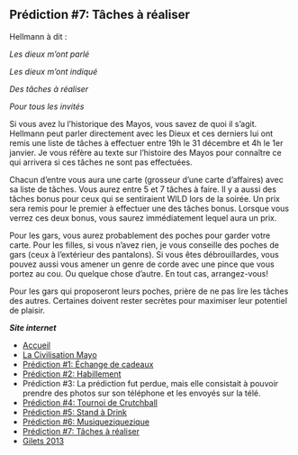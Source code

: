 ## Prédiction #7: Tâches à réaliser

Hellmann à dit :

*Les dieux m’ont parlé*

*Les dieux m’ont indiqué*

*Des tâches à réaliser*

*Pour tous les invités*

Si vous avez lu l’historique des Mayos, vous savez de quoi il s’agit. Hellmann peut parler directement avec les Dieux et ces derniers lui ont remis une liste de tâches à effectuer entre 19h le 31 décembre et 4h le 1er  janvier. Je vous réfère au texte sur l’histoire des Mayos pour connaître ce qui arrivera si ces tâches ne sont pas effectuées.

Chacun d’entre vous aura une carte (grosseur d’une carte d’affaires) avec sa liste de tâches. Vous aurez entre 5 et 7 tâches à faire. Il y a aussi des tâches bonus pour ceux qui se sentiraient WILD lors de la soirée. Un prix sera remis pour le premier à effectuer une des tâches bonus. Lorsque vous verrez ces deux bonus, vous saurez immédiatement lequel aura un prix.

Pour les gars, vous aurez probablement des poches pour garder votre carte. Pour les filles, si vous n’avez rien, je vous conseille des poches de gars (ceux à l’extérieur des pantalons). Si vous êtes débrouillardes, vous pouvez aussi vous amener un genre de corde avec une pince que vous portez au cou. Ou quelque chose d’autre. En tout cas, arrangez-vous!

Pour les gars qui proposeront leurs poches, prière de ne pas lire les tâches des autres. Certaines doivent rester secrètes pour maximiser leur potentiel de plaisir.

***Site internet***
- [Accueil](index.md)
- [La Civilisation Mayo](jdl2013_civilisationmayo.md)
- [Prédiction #1: Échange de cadeaux](jdl2013_prediction1.md)
- [Prédiction #2: Habillement](jdl2013_prediction2.md)
- Prédiction #3: La prédiction fut perdue, mais elle consistait à pouvoir prendre des photos sur son téléphone et les envoyés sur la télé.
- [Prédiction #4: Tournoi de Crutchball](jdl2013_prediction4.md)
- [Prédiction #5: Stand à Drink](jdl2013_prediction5.md)
- [Prédiction #6: Musiqueziquezique](jdl2013_prediction6.md)
- [Prédiction #7: Tâches à réaliser](jdl2013_prediction7.md)
- [Gilets 2013](jdl2013_gilet.md)
